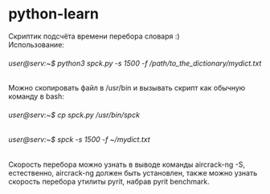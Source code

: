 # python-learn
Скриптик подсчёта времени перебора словаря :)  
Использование:  
###### user@serv:~$ python3 spck.py -s 1500  -f /path/to_the_dictionary/mydict.txt  

Можно скопировать файл в /usr/bin и вызывать скрипт как обычную команду в bash:  
###### user@serv:~$ cp spck.py /usr/bin/spck    
###### user@serv:~$ spck -s 1500 -f ~/mydict.txt  

Cкорость перебора можно узнать в выводе команды aircrack-ng -S, естественно, aircrack-ng должен быть установлен,
также можно узнать скорость перебора утилиты pyrit, набрав pyrit benchmark.


